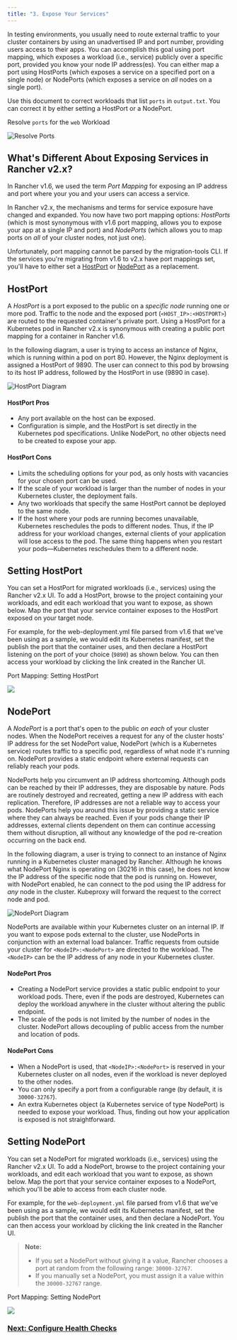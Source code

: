 ```yaml
---
title: "3. Expose Your Services"
---
```


In testing environments, you usually need to route external traffic to your cluster containers by using an unadvertised IP and port number, providing users access to their apps. You can accomplish this goal using port mapping, which exposes a workload (i.e., service) publicly over a specific port, provided you know your node IP address(es). You can either map a port using HostPorts (which exposes a service on a specified port on a single node) or NodePorts (which exposes a service on _all_ nodes on a single port).

Use this document to correct workloads that list `ports` in `output.txt`. You can correct it by either setting a HostPort or a NodePort.

<figcaption>Resolve <code>ports</code> for the <code>web</code> Workload</figcaption>

![Resolve Ports](/img/resolve-ports.png)


## What's Different About Exposing Services in Rancher v2.x?

In Rancher v1.6, we used the term _Port Mapping_ for exposing an IP address and port where your you and your users can access a service.

In Rancher v2.x, the mechanisms and terms for service exposure have changed and expanded. You now have two port mapping options: _HostPorts_ (which is most synonymous with v1.6 port mapping, allows you to expose your app at a single IP and port) and _NodePorts_ (which allows you to map ports on _all_ of your cluster nodes, not just one).

Unfortunately, port mapping cannot be parsed by the migration-tools CLI. If the services you're migrating from v1.6 to v2.x have port mappings set, you'll have to either set a [HostPort](#hostport) or [NodePort](#nodeport) as a replacement.

## HostPort

A _HostPort_ is a port exposed to the public on a _specific node_ running one or more pod. Traffic to the node and the exposed port (`<HOST_IP>:<HOSTPORT>`) are routed to the requested container's private port. Using a HostPort for a Kubernetes pod in Rancher v2.x is synonymous with creating a public port mapping for a container in Rancher v1.6.

In the following diagram, a user is trying to access an instance of Nginx, which is running within a pod on port 80. However, the Nginx deployment is assigned a HostPort of 9890. The user can connect to this pod by browsing to its host IP address, followed by the HostPort in use (9890 in case).

![HostPort Diagram](/img/hostPort.svg)


#### HostPort Pros

- Any port available on the host can be exposed.
- Configuration is simple, and the HostPort is set directly in the Kubernetes pod specifications. Unlike NodePort, no other objects need to be created to expose your app.

#### HostPort Cons

- Limits the scheduling options for your pod, as only hosts with vacancies for your chosen port can be used.
- If the scale of your workload is larger than the number of nodes in your Kubernetes cluster, the deployment fails.
- Any two workloads that specify the same HostPort cannot be deployed to the same node.
- If the host where your pods are running becomes unavailable, Kubernetes reschedules the pods to different nodes. Thus, if the IP address for your workload changes, external clients of your application will lose access to the pod. The same thing happens when you restart your pods—Kubernetes reschedules them to a different node.

## Setting HostPort

You can set a HostPort for migrated workloads (i.e., services) using the Rancher v2.x UI. To add a HostPort, browse to the project containing your workloads, and edit each workload that you want to expose, as shown below. Map the port that your service container exposes to the HostPort exposed on your target node.

For example, for the web-deployment.yml file parsed from v1.6 that we've been using as a sample, we would edit its Kubernetes manifest, set the publish the port that the container uses, and then declare a HostPort listening on the port of your choice (`9890`) as shown below. You can then access your workload by clicking the link created in the Rancher UI.

<figcaption>Port Mapping: Setting HostPort</figcaption>

![](/img/set-hostport.gif)

## NodePort

A _NodePort_ is a port that's open to the public _on each_ of your cluster nodes. When the NodePort receives a request for any of the cluster hosts' IP address for the set NodePort value, NodePort (which is a Kubernetes service) routes traffic to a specific pod, regardless of what node it's running on. NodePort provides a static endpoint where external requests can reliably reach your pods.

NodePorts help you circumvent an IP address shortcoming. Although pods can be reached by their IP addresses, they are disposable by nature. Pods are routinely destroyed and recreated, getting a new IP address with each replication. Therefore, IP addresses are not a reliable way to access your pods. NodePorts help you around this issue by providing a static service where they can always be reached.  Even if your pods change their IP addresses, external clients dependent on them can continue accessing them without disruption, all without any knowledge of the pod re-creation occurring on the back end.

In the following diagram, a user is trying to connect to an instance of Nginx running in a Kubernetes cluster managed by Rancher. Although he knows what NodePort Nginx is operating on (30216 in this case), he does not know the IP address of the specific node that the pod is running on. However, with NodePort enabled, he can connect to the pod using the IP address for _any_ node in the cluster. Kubeproxy will forward the request to the correct node and pod.

![NodePort Diagram](/img/nodePort.svg)

NodePorts are available within your Kubernetes cluster on an internal IP. If you want to expose pods external to the cluster, use NodePorts in conjunction with an external load balancer. Traffic requests from outside your cluster for `<NodeIP>:<NodePort>` are directed to the workload. The `<NodeIP>` can be the IP address of any node in your Kubernetes cluster.

#### NodePort Pros

- Creating a NodePort service provides a static public endpoint to your workload pods. There, even if the pods are destroyed, Kubernetes can deploy the workload anywhere in the cluster without altering the public endpoint.
- The scale of the pods is not limited by the number of nodes in the cluster. NodePort allows decoupling of public access from the number and location of pods.

#### NodePort Cons

- When a NodePort is used, that `<NodeIP>:<NodePort>` is reserved in your Kubernetes cluster on all nodes, even if the workload is never deployed to the other nodes.
- You can only specify a port from a configurable range (by default, it is `30000-32767`).
- An extra Kubernetes object (a Kubernetes service of type NodePort) is needed to expose your workload. Thus, finding out how your application is exposed is not straightforward.

## Setting NodePort

You can set a NodePort for migrated workloads (i.e., services) using the Rancher v2.x UI. To add a NodePort, browse to the project containing your workloads, and edit each workload that you want to expose, as shown below. Map the port that your service container exposes to a NodePort, which you'll be able to access from each cluster node.

For example, for the `web-deployment.yml` file parsed from v1.6 that we've been using as a sample, we would edit its Kubernetes manifest, set the publish the port that the container uses, and then declare a NodePort. You can then access your workload by clicking the link created in the Rancher UI.

>**Note:**
>
>- If you set a NodePort without giving it a value, Rancher chooses a port at random from the following range: `30000-32767`.
>- If you manually set a NodePort, you must assign it a value within the `30000-32767` range.

<figcaption>Port Mapping: Setting NodePort</figcaption>

![](/img/set-nodeport.gif)

### [Next: Configure Health Checks](monitor-apps.md)
